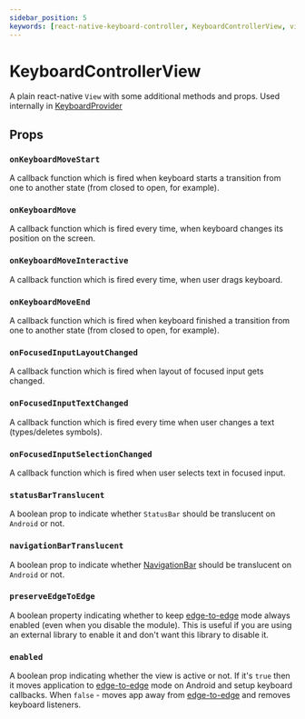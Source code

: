 ```yaml
---
sidebar_position: 5
keywords: [react-native-keyboard-controller, KeyboardControllerView, view]
---
```


# KeyboardControllerView

A plain react-native `View` with some additional methods and props. Used internally in [KeyboardProvider](../keyboard-provider.md)

## Props

### `onKeyboardMoveStart`

A callback function which is fired when keyboard starts a transition from one to another state (from closed to open, for example).

### `onKeyboardMove`

A callback function which is fired every time, when keyboard changes its position on the screen.

### `onKeyboardMoveInteractive`

A callback function which is fired every time, when user drags keyboard.

### `onKeyboardMoveEnd`

A callback function which is fired when keyboard finished a transition from one to another state (from closed to open, for example).

### `onFocusedInputLayoutChanged`

A callback function which is fired when layout of focused input gets changed.

### `onFocusedInputTextChanged`

A callback function which is fired every time when user changes a text (types/deletes symbols).

### `onFocusedInputSelectionChanged`

A callback function which is fired when user selects text in focused input.

### `statusBarTranslucent` <div className="label android"></div>

A boolean prop to indicate whether `StatusBar` should be translucent on `Android` or not.

### `navigationBarTranslucent` <div className="label android"></div>

A boolean prop to indicate whether [NavigationBar](https://m2.material.io/design/platform-guidance/android-bars.html#android-navigation-bar) should be translucent on `Android` or not.

### `preserveEdgeToEdge` <div className="label android"></div>

A boolean property indicating whether to keep [edge-to-edge](https://developer.android.com/develop/ui/views/layout/edge-to-edge) mode always enabled (even when you disable the module). This is useful if you are using an external library to enable it and don't want this library to disable it.

### `enabled`

A boolean prop indicating whether the view is active or not. If it's `true` then it moves application to [edge-to-edge](https://developer.android.com/training/gestures/edge-to-edge) mode on Android and setup keyboard callbacks. When `false` - moves app away from [edge-to-edge](https://developer.android.com/training/gestures/edge-to-edge) and removes keyboard listeners.
